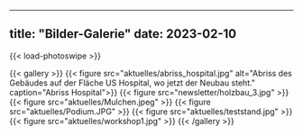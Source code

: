 
---
title: "Bilder-Galerie"
date: 2023-02-10
---

{{< load-photoswipe >}}

{{< gallery >}}
  {{< figure src="aktuelles/abriss_hospital.jpg" alt="Abriss des Gebäudes auf der Fläche US Hospital, wo jetzt der Neubau steht." caption="Abriss Hospital">}}
  {{< figure src="newsletter/holzbau_3.jpg" >}}
  {{< figure src="aktuelles/Mulchen.jpeg" >}}
  {{< figure src="aktuelles/Podium.JPG" >}}
  {{< figure src="aktuelles/teststand.jpg" >}}
  {{< figure src="aktuelles/workshop1.jpg" >}}
{{< /gallery >}}
